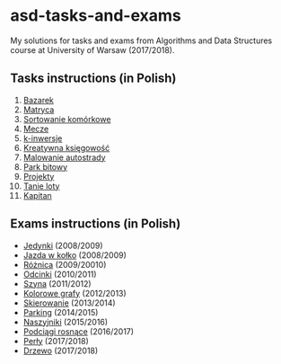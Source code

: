 # asd-tasks-and-exams

My solutions for tasks and exams from Algorithms and Data Structures course at University of Warsaw (2017/2018).

## Tasks instructions (in Polish)
1. [Bazarek](https://szkopul.edu.pl/c/laboratorium-z-asd-20172018/p/baz/)
2. [Matryca](https://szkopul.edu.pl/c/laboratorium-z-asd-20172018/p/mat/)
3. [Sortowanie komórkowe](https://szkopul.edu.pl/c/laboratorium-z-asd-20172018/p/sor/)
4. [Mecze](https://szkopul.edu.pl/c/laboratorium-z-asd-20172018/p/mec/)
5. [k-inwersje](https://szkopul.edu.pl/c/laboratorium-z-asd-20172018/p/kin/)
6. [Kreatywna księgowość](https://szkopul.edu.pl/c/laboratorium-z-asd-20172018/p/kre/)
7. [Malowanie autostrady](https://szkopul.edu.pl/c/laboratorium-z-asd-20172018/p/mal/)
8. [Park bitowy](https://szkopul.edu.pl/c/laboratorium-z-asd-20172018/p/par/)
9. [Projekty](https://szkopul.edu.pl/c/laboratorium-z-asd-20172018/p/prj/)
10. [Tanie loty](https://szkopul.edu.pl/c/laboratorium-z-asd-20172018/p/tan/)
11. [Kapitan](https://szkopul.edu.pl/c/laboratorium-z-asd-20172018/p/kap/)
## Exams instructions (in Polish)
- [Jedynki](https://szkopul.edu.pl/c/asd-playground/p/jed/) (2008/2009)
- [Jazda w kołko](https://szkopul.edu.pl/c/asd-playground/p/jaz/) (2008/2009)
- [Różnica](https://szkopul.edu.pl/c/asd-playground/p/roz/) (2009/20010)
- [Odcinki](https://szkopul.edu.pl/c/asd-playground/p/odc/) (2010/2011)
- [Szyna](https://szkopul.edu.pl/c/asd-playground/p/szy/) (2011/2012)
- [Kolorowe grafy](https://szkopul.edu.pl/c/asd-playground/p/gra/) (2012/2013)
- [Skierowanie](https://szkopul.edu.pl/c/asd-playground/p/ski/) (2013/2014)
- [Parking](https://szkopul.edu.pl/c/asd-playground/p/par/) (2014/2015)
-  [Naszyjniki](https://szkopul.edu.pl/c/asd-playground/p/nas/) (2015/2016)
- [Podciągi rosnące](https://szkopul.edu.pl/c/asd-playground/p/pod1/) (2016/2017)
- [Perły](https://szkopul.edu.pl/c/asd-playground/p/per/) (2017/2018)
- [Drzewo](https://szkopul.edu.pl/c/asd-playground/p/drz/) (2017/2018) 


